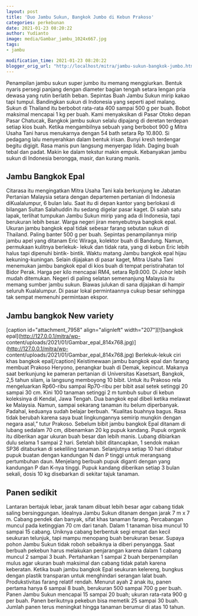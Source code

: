 ```yaml
---
layout: post
title: 'Duo Jambu Sukun, Bangkok Jumbo di Kebun Prakoso'
categories: perkebunan
date: 2021-01-23 08:20:22
author: Yudianto
image: media/Gambar_jambu_1024x667.jpg
tags:
- jambu

modification_time: 2021-01-23 08:20:22
blogger_orig_url: "http://localhost/mitra/jambu-sukun-bangkok-jumbo.html"
---
```


Penampilan jambu sukun super jumbo itu memang menggiurkan. Bentuk nyaris
persegi panjang dengan diameter bagian tengah setara lengan pria dewasa yang
rutin berlatih beban. Sepintas Buah Jambu Sukun mirip kakao tapi tumpul.
Bandingkan sukun di Indonesia yang seperti apel malang. Sukun di Thailand itu
berbobot rata-rata 400 sampai 500 g per buah. Bobot maksimal mencapai 1 kg per
buah. Kami menyaksikan di Pasar Otoko depan Pasar Chatucak, Bangkok jambu
sukun selalu dipajang di deretan terdepan setiap kios buah. Ketika
mengambilnya sebuah yang berbobot 900 g Mitra Usaha Tani harus menukarnya
dengan 54 bath setara Rp 10.800. Si pedagang lalu menyerahkan dalam bentuk
irisan. Bunyi kresh terdengar begitu digigit. Rasa manis pun langsung
menyergap lidah. Daging buah tebal dan padat. Makin ke dalam tekstur makin
empuk. Kebanyakan jambu sukun di Indonesia berongga, masir, dan kurang manis.

## Jambu Bangkok Epal

Citarasa itu mengingatkan Mitra Usaha Tani kala berkunjung ke Jabatan
Pertanian Malaysia setara dengan departemen pertanian di Indonesia
diKualalumpur, 6 bulan lalu. Saat itu di depan kantor yang berlokasi di
bilangan Sultan Salahuddin itu sedang digelar pasar kaget. Di salah satu
lapak, terlihat tumpukan Jambu Sukun mirip yang ada di Indonesia, tapi
berukuran lebih besar. Warga negeri jiran menyebutnya bangkok epal. Ukuran
jambu bangkok epal tidak sebesar farang sebutan sukun di Thailand. Paling
banter 500 g per buah. Sepintas penampilannya mirip jambu apel yang ditanam
Eric Wiraga, kolektor buah di Bandung. Namun, permukaan kulitnya berlekuk-
lekuk dan tidak rata, yang di kebun Eric lebih halus tapi dipenuhi bintik-
bintik. Waktu matang Jambu bangkok epal hijau kekuning-kuningan. Selain
dijajakan di pasar kaget, Mitra Usaha Tani menemukan jambu bangkok epal di
kios buah di tempat peristirahatan tol Bidor Perak. Harga per kilo mencapai
RM4, setara Rp9.000. Di Johor lebih mudah ditemukan. Negeri di paling selatan
semenanjung Malaysia itu memang sumber jambu sukun. Biawas julukan di sana
dijajakan di hampir seluruh Kualalumpur. Di pasar lokal permintaannya cukup
besar sehingga tak sempat memenuhi permintaan ekspor.

## Jambu bangkok New variety

[caption id="attachment_7958" align="alignleft" width="207"][![bangkok
epal](http://127.0.0.1/mitra/wp-
content/uploads/2021/01/Gambar_epal_814x768.jpg)](http://127.0.0.1/mitra/wp-
content/uploads/2021/01/Gambar_epal_814x768.jpg) Berlekuk-lekuk ciri khas
bangkok epal[/caption] Keistimewaan jambu bangkok epal dan farang membuat
Prakoso Heryono, penangkar buah di Demak, kepincut. Makanya saat berkunjung ke
pameran pertanian di Universitas Kasetsart, Bangkok, 2,5 tahun silam, ia
langsung memboyong 10 bibit. Untuk itu Prakoso rela mengeluarkan Rp60-ribu
sampai Rp70-ribu per bibit asal setek setinggi 20 sampai 30 cm. Kini 100
tanaman setinggi 2 m tumbuh subur di kebun koleksinya di Kendal, Jawa Tengah.
Dua bangkok epal dibeli ketika melawat ke Malaysia. Namun, sampai sekarang
tanaman itu belum diperbanyak. Padahal, keduanya sudah belajar berbuah.
“Kualitas buahnya bagus. Rasa tidak berubah karena saya buat lingkungannya
semirip mungkin dengan negara asal,” tutur Prakoso. Sebelum bibit jambu
bangkok Epal ditanam di lubang sedalam 70 cm, dibenamkan 20 kg pupuk kandang.
Pupuk organik itu diberikan agar ukuran buah besar dan lebih manis. Lubang
dibiarkan dulu selama 1 sampai 2 hari. Setelah bibit ditancapkan, 1 sendok
makan SP36 ditaburkan di sekeliling tanaman. Selanjutnya setiap 10 hari
ditabur pupuk buatan dengan kandungan N dan P tinggi untuk merangsang
pertumbuhan daun. Menjelang berbuah pupuk diganti dengan yang kandungan P dan
K-nya tinggi. Pupuk kandang diberikan setiap 3 bulan sekali, dosis 10 kg
disebarkan di sekitar tajuk tanaman.

## Panen sedikit

Lantaran bertajuk lebar, jarak tanam dibuat lebih besar agar cabang tidak
saling bersinggungan. Idealnya Jambu Sukun ditanam dengan jarak 7 m x 7 m.
Cabang pendek dan banyak, sifat khas tanaman farang. Percabangan muncul pada
ketinggian 70 cm dari tanah. Dalam 1 tanaman bisa muncul 10 sampai 15 cabang.
Uniknya cabang berbentuk segi empat dan kecil seukuran telunjuk, tapi mampu
menopang buah berukuran besar. Supaya pohon Jambu Sukun tidak roboh sebaiknya
ia diberi penyangga. Saat berbuah pekebun harus melakukan penjarangan karena
dalam 1 cabang muncul 2 sampai 3 buah. Pertahankan 1 sampai 2 buah
berpenampilan mulus agar ukuran buah maksimal dan cabang tidak patah karena
keberatan. Ketika buah jambu bangkok Epal seukuran kelereng, bungkus dengan
plastik transparan untuk menghindari serangan lalat buah. Produkstivitas
farang relatif rendah. Menurut ayah 2 anak itu, panen pertama hanya 6 sampai 8
buah, berukuran 500 sampai 700 g per buah. Panen Jambu Sukun mencapai 15
sampai 20 buah; ukuran rata-rata 900 g per buah. Panen berikutnya pekebun bisa
memetik 25 sampai 30 buah. Jumlah panen terus meningkat hingga tanaman berumur
di atas 10 tahun.


